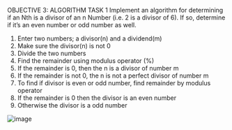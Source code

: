 OBJECTIVE 3: ALGORITHM
TASK 1
Implement an algorithm for determining if an Nth is a divisor of an n Number (i.e. 2 is a
divisor of 6). If so, determine if it’s an even number or odd number as well.
1. Enter two numbers; a divisor(n) and a dividend(m)
2. Make sure the divisor(n) is not 0
3. Divide the two numbers
4. Find the remainder using modulus operator (%)
5. If the remainder is 0, then the n is a divisor of number m
6. If the remainder is not 0, the n is not a perfect divisor of number m
7. To find if divisor is even or odd number, find remainder by modulus operator
8. If the remainder is 0 then the divisor is an even number
9. Otherwise the divisor is a odd number

![image](https://github.com/user-attachments/assets/e25fe1ba-7aac-48fa-9b81-bc90f1321907)

